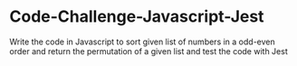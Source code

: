 # Code-Challenge-Javascript-Jest
Write the code in Javascript to sort given list of numbers in a odd-even order and return the permutation of a given list and test the code with Jest

